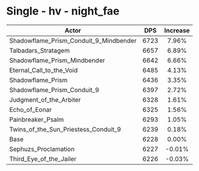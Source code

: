 # Single - hv - night_fae
| Actor | DPS | Increase |
|---|:---:|:---:|
|Shadowflame_Prism_Conduit_9_Mindbender|6723|7.96%|
|Talbadars_Stratagem|6657|6.89%|
|Shadowflame_Prism_Mindbender|6642|6.66%|
|Eternal_Call_to_the_Void|6485|4.13%|
|Shadowflame_Prism|6436|3.35%|
|Shadowflame_Prism_Conduit_9|6397|2.72%|
|Judgment_of_the_Arbiter|6328|1.61%|
|Echo_of_Eonar|6325|1.56%|
|Painbreaker_Psalm|6293|1.05%|
|Twins_of_the_Sun_Priestess_Conduit_9|6239|0.18%|
|Base|6228|0.00%|
|Sephuzs_Proclamation|6227|-0.01%|
|Third_Eye_of_the_Jailer|6226|-0.03%|
